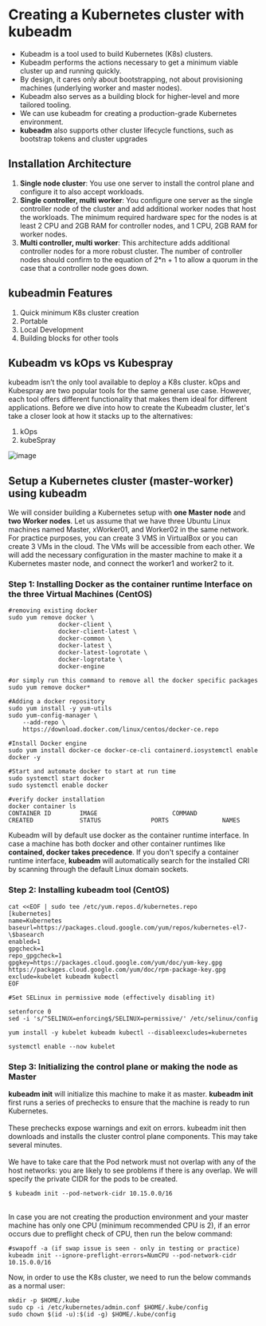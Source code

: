 # Creating a Kubernetes cluster with kubeadm
  - Kubeadm is a tool used to build Kubernetes (K8s) clusters. 
  - Kubeadm performs the actions necessary to get a minimum viable cluster up and running quickly. 
  - By design, it cares only about bootstrapping, not about provisioning machines (underlying worker and master nodes). 
  - Kubeadm also serves as a building block for higher-level and more tailored tooling.
  - We can use kubeadm for creating a production-grade Kubernetes environment.
  - <b>kubeadm</b> also supports other cluster lifecycle functions, such as bootstrap tokens and cluster upgrades

## Installation Architecture
   1. <b>Single node cluster</b>: You use one server to install the control plane and configure it to also accept workloads.
   2. <b>Single controller, multi worker</b>: You configure one server as the single controller node of the cluster and add additional worker nodes that host the workloads. The minimum required hardware spec for the nodes is at least 2 CPU and 2GB RAM for controller nodes, and 1 CPU, 2GB RAM for worker nodes.
   3. <b>Multi controller, multi worker</b>: This architecture adds additional controller nodes for a more robust cluster. The number of controller nodes should confirm to the equation of 2*n + 1 to allow a quorum in the case that a controller node goes down.

## kubeadmin Features
   1. Quick minimum K8s cluster creation
   2. Portable
   3. Local Development
   4. Building blocks for other tools

## Kubeadm vs kOps vs Kubespray
   kubeadm isn’t the only tool available to deploy a K8s cluster. kOps and Kubespray are two popular tools for the same general use case. However, each tool offers different functionality that makes them ideal for different applications.
   Before we dive into how to create the Kubeadm cluster, let's take a closer look at how it stacks up to the alternatives:
   1. kOps
   2. kubeSpray

![image](https://github.com/novatecstack/kubernetes-with-kubeadm/assets/121426292/0b1a05d5-add2-44db-aa52-e2d6dffc0cb0)

## Setup a Kubernetes cluster (master-worker) using kubeadm
   We will consider building a Kubernetes setup with <b>one Master node</b> and <b>two Worker nodes</b>.
   Let us assume that we have three Ubuntu Linux machines named Master, xWorker01, and Worker02 in the same network. For practice purposes, you can create 3 VMS in VirtualBox or you can create 3 VMs in the cloud. The VMs will be accessible from each other. We will add the necessary configuration in the master machine to make it a Kubernetes master node, and connect the worker1 and worker2 to it.

### Step 1: Installing Docker as the container runtime Interface on the three Virtual Machines (CentOS)
```
#removing existing docker
sudo yum remove docker \
              docker-client \
              docker-client-latest \
              docker-common \
              docker-latest \
              docker-latest-logrotate \
              docker-logrotate \
              docker-engine
```
```
#or simply run this command to remove all the docker specific packages
sudo yum remove docker*
```

```
#Adding a docker repository
sudo yum install -y yum-utils
sudo yum-config-manager \
    --add-repo \
    https://download.docker.com/linux/centos/docker-ce.repo
```

```
#Install Docker engine
sudo yum install docker-ce docker-ce-cli containerd.iosystemctl enable docker -y
```

```
#Start and automate docker to start at run time
sudo systemctl start docker
sudo systemctl enable docker
```

```
#verify docker installation
docker container ls
CONTAINER ID        IMAGE                     COMMAND                  CREATED             STATUS              PORTS               NAMES
```

Kubeadm will by default use docker as the container runtime interface. In case a machine has both docker and other container runtimes like <b>contained, docker takes precedence</b>. If you don't specify a container runtime interface, <b>kubeadm</b> will automatically search for the installed CRI by scanning through the default Linux domain sockets.

    
### Step 2: Installing kubeadm tool (CentOS)
```
cat <<EOF | sudo tee /etc/yum.repos.d/kubernetes.repo
[kubernetes]
name=Kubernetes
baseurl=https://packages.cloud.google.com/yum/repos/kubernetes-el7-\$basearch
enabled=1
gpgcheck=1
repo_gpgcheck=1
gpgkey=https://packages.cloud.google.com/yum/doc/yum-key.gpg https://packages.cloud.google.com/yum/doc/rpm-package-key.gpg
exclude=kubelet kubeadm kubectl
EOF
```

```
#Set SELinux in permissive mode (effectively disabling it)

setenforce 0
sed -i 's/^SELINUX=enforcing$/SELINUX=permissive/' /etc/selinux/config
```

```
yum install -y kubelet kubeadm kubectl --disableexcludes=kubernetes
```

```
systemctl enable --now kubelet
```

### Step 3: Initializing the control plane or making the node as <b>Master</b>
<b>kubeadm init</b> will initialize this machine to make it as master. <b>kubeadm init</b> first runs a series of prechecks to ensure that the machine is ready to run Kubernetes.</br></br>
These prechecks expose warnings and exit on errors. kubeadm init then downloads and installs the cluster control plane components. This may take several minutes.</br></br>
We have to take care that the Pod network must not overlap with any of the host networks: you are likely to see problems if there is any overlap. We will specify the private CIDR for the pods to be created.
```
$ kubeadm init --pod-network-cidr 10.15.0.0/16
```
</br>In case you are not creating the production environment and your master machine has only one CPU (minimum recommended CPU is 2), if an error occurs due to preflight check of CPU, then run the below command:
```
#swapoff -a (if swap issue is seen - only in testing or practice)
kubeadm init --ignore-preflight-errors=NumCPU --pod-network-cidr 10.15.0.0/16
```

Now, in order to use the K8s cluster, we need to run the below commands as a normal user:
```
mkdir -p $HOME/.kube
sudo cp -i /etc/kubernetes/admin.conf $HOME/.kube/config
sudo chown $(id -u):$(id -g) $HOME/.kube/config
```

